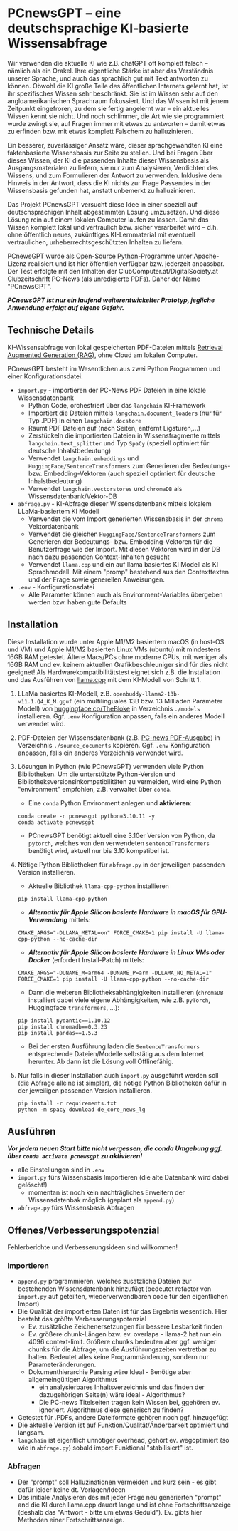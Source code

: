 # PCnewsGPT – eine deutschsprachige KI-basierte Wissensabfrage

Wir verwenden die aktuelle KI wie z.B. chatGPT oft komplett falsch – nämlich als ein Orakel. Ihre eigentliche Stärke ist aber das Verständnis unserer Sprache, und auch das sprachlich gut mit Text antworten zu können. Obwohl die KI große Teile des öffentlichen Internets gelernt hat, ist ihr spezifisches Wissen sehr beschränkt. Sie ist im Wissen sehr auf den angloamerikanischen Sprachraum fokussiert. Und das Wissen ist mit jenem Zeitpunkt eingefroren, zu dem sie fertig angelernt war – ein aktuelles Wissen kennt sie nicht. Und noch schlimmer, die Art wie sie programmiert wurde zwingt sie, auf Fragen immer mit etwas zu antworten – damit etwas zu erfinden bzw. mit etwas komplett Falschem zu halluzinieren.

Ein besserer, zuverlässiger Ansatz wäre, dieser sprachgewandten KI eine faktenbasierte Wissensbasis zur Seite zu stellen. Und bei Fragen über dieses Wissen, der KI die passenden Inhalte dieser Wissensbasis als Ausgangsmaterialen zu liefern, sie nur zum Analysieren, Verdichten des Wissens, und zum Formulieren der Antwort zu verwenden. Inklusive dem Hinweis in der Antwort, dass die KI nichts zur Frage Passendes in der Wissensbasis gefunden hat, anstatt unbemerkt zu halluzinieren.

Das Projekt PCnewsGPT versucht diese Idee in einer speziell auf deutschsprachigen Inhalt abgestimmten Lösung umzusetzen. Und diese Lösung rein auf einem lokalen Computer laufen zu lassen. Damit das Wissen komplett lokal und vertraulich bzw. sicher verarbeitet wird – d.h. ohne öffentlich neues, zukünftiges KI-Lernmaterial mit eventuell vertraulichen, urheberrechtsgeschützten Inhalten zu liefern.

PCnewsGPT wurde als Open-Source Python-Programme unter Apache-Lizenz realisiert und ist hier öffentlich verfügbar bzw. jederzeit anpassbar. Der Test erfolgte mit den Inhalten der ClubComputer.at/DigitalSociety.at Clubzeitschrift PC-News (als unredigierte PDFs). Daher der Name "PCnewsGPT".

***PCnewsGPT ist nur ein laufend weiterentwickelter Prototyp, jegliche Anwendung erfolgt auf eigene Gefahr.***

## Technische Details

KI-Wissensabfrage von lokal gespeicherten PDF-Dateien mittels [Retrieval Augmented Generation (RAG)](https://www.promptingguide.ai/techniques/rag), ohne Cloud am lokalen Computer.

PCnewsGPT besteht im Wesentlichen aus zwei Python Programmen und einer Konfigurationsdatei:

+ `import.py` - importieren der PC-News PDF Dateien in eine lokale Wissensdatenbank
  + Python Code, orchestriert über das `langchain` KI-Framework
  + Importiert die Dateien mittels `langchain.document_loaders` (nur für Typ .PDF) in einen `langchain.docstore`
  + Räumt PDF Dateien auf (nach Seiten, entfernt Ligaturen,...)
  + Zerstückeln die importierten Dateien in Wissensfragmente mittels `langchain.text_splitter` und Typ `SpaCy` (speziell optimiert für deutsche Inhalstbedeutung)
  + Verwendet `langchain.embeddings` und `HuggingFace/SentenceTransformers` zum Generieren der Bedeutungs- bzw. Embedding-Vektoren (auch speziell optimiert für deutsche Inhalstbedeutung)
  + Verwendet `langchain.vectorstores` und `chromaDB` als Wissensdatenbank/Vektor-DB
+ `abfrage.py` - KI-Abfrage dieser Wissensdatenbank mittels lokalem LLaMa-basiertem KI Modell
  + Verwendet die vom Import generierten Wissensbasis in der `chroma` Vektordatenbank
  + Verwendet die gleichen `HuggingFace/SentenceTransformers` zum Generieren der Bedeutungs- bzw. Embedding-Vektoren für die Benutzerfrage wie der Import. Mit diesen Vektoren wird in der DB nach dazu passenden Context-Inhalten gesucht
  + Verwendet `llama.cpp` und ein auf llama basiertes KI Modell als KI Sprachmodell. Mit einem "promp" bestehend aus den Contexttexten und der Frage sowie generellen Anweisungen.
+ `.env` - Konfigurationsdatei
  + Alle Parameter können auch als Environment-Variables übergeben werden bzw. haben gute Defaults

## Installation

Diese Installation wurde unter Apple M1/M2 basiertem macOS (in host-OS und VM) und Apple M1/M2 basierten Linux VMs (ubuntu) mit mindestens 16GB RAM getestet. Ältere Macs/PCs ohne moderne CPUs, mit weniger als 16GB RAM und ev. keinem aktuellen Grafikbeschleuniger sind für dies nicht geeignet! Als Hardwarekompatibilitätstest eignet sich z.B. die Installation und das Ausführen von [llama.cpp](https://github.com/ggerganov/llama.cpp) mit dem KI-Modell von Schritt 1.

1. LLaMa basiertes KI-Modell, z.B. `openbuddy-llama2-13b-v11.1.Q4_K_M.gguf` (ein multilinguales 13B bzw. 13 Milliaden Parameter Modell) von [huggingface.co/TheBloke](https://huggingface.co/TheBloke) in Verzeichnis `./models` installieren. Ggf. `.env` Konfiguration anpassen, falls ein anderes Modell verwendet wird.

2. PDF-Dateien der Wissensdatenbank (z.B. [PC-news PDF-Ausgabe](http://d.pcnews.at/_pdf/n178.pdf)) in Verzeichnis `./source_documents` kopieren. Ggf. `.env` Konfiguration anpassen, falls ein anderes Verzeichnis verwendet wird.

3. Lösungen in Python (wie PCnewsGPT) verwenden viele Python Bibliotheken. Um die unterstützte Python-Version und Bibliotheksversionsinkompatibilitäten zu vermeiden, wird eine Python "environment" empfohlen, z.B. verwaltet über `conda`.

    + Eine `conda` Python Environment anlegen und **aktivieren**:

    ```shell
    conda create -n pcnewsgpt python=3.10.11 -y
    conda activate pcnewsgpt
    ```

    + PCnewsGPT benötigt aktuell eine 3.10er Version von Python, da `pytorch`, welches von den verwendeten `sentenceTransformers` benötigt wird, aktuell nur bis 3.10 kompatibel ist.

4. Nötige Python Bibliotheken für `abfrage.py` in der jeweiligen passenden Version installieren.

    + Aktuelle Bibliothek `llama-cpp-python` installieren

    ```shell
    pip install llama-cpp-python
    ```

    + ***Alternativ für Apple Silicon basierte Hardware in macOS für GPU-Verwendung*** mittels:

    ```shell
    CMAKE_ARGS="-DLLAMA_METAL=on" FORCE_CMAKE=1 pip install -U llama-cpp-python --no-cache-dir
    ```

    + ***Alternativ für Apple Silicon basierte Hardware in Linux VMs oder Docker*** (erfordert Install-Patch) mittels:

    ```shell
    CMAKE_ARGS="-DUNAME_M=arm64 -DUNAME_P=arm -DLLAMA_NO_METAL=1" FORCE_CMAKE=1 pip install -U llama-cpp-python --no-cache-dir
    ```

    + Dann die weiteren Bibliotheksabhängigkeiten installieren (`chromaDB` installiert dabei viele eigene Abhängigkeiten, wie z.B. `pyTorch`, Huggingface `transformers`, ...):

    ```shell
    pip install pydantic==1.10.12
    pip install chromadb==0.3.23
    pip install pandas==1.5.3
    ```

    + Bei der ersten Ausführung laden die `SentenceTransformers` entsprechende Dateien/Modelle selbstätig aus dem Internet herunter. Ab dann ist die Lösung voll Offlinefähig.

5. Nur falls in dieser Installation auch `import.py` ausgeführt werden soll (die Abfrage alleine ist simpler), die nötige Python Bibliotheken dafür in der jeweiligen passenden Version installieren.

    ```shell
    pip install -r requirements.txt
    python -m spacy download de_core_news_lg
    ```

## Ausführen

***Vor jedem neuen Start bitte nicht vergessen, die conda Umgebung ggf. über `conda activate pcnewsgpt` zu aktivieren!***

+ alle Einstellungen sind in `.env`
+ `import.py` fürs Wissensbasis Importieren (die alte Datenbank wird dabei gelöscht!)
  + momentan ist noch kein nachträgliches Erweitern der Wissensdatenbak möglich (geplant als `append.py`)
+ `abfrage.py` fürs Wissensbasis Abfragen

## Offenes/Verbesserungspotenzial

Fehlerberichte und Verbesserungsideen sind willkommen!

### Importieren

+ `append.py` programmieren, welches zusätzliche Dateien zur bestehenden Wissensdatenbank hinzufügt (bedeutet refactor von `import.py` auf geteilten, wiederverwendbaren code für den eigentlichen Import)
+ Die Qualität der importierten Daten ist für das Ergebnis wesentlich. Hier besteht das größte Verbesserungspotenzial
  + Ev. zusätzliche Zeichenersetzungen für bessere Lesbarkeit finden
  + Ev. größere chunk-Längen bzw. ev. overlaps - llama-2 hat nun ein 4096 context-limit. Größere chunks bedeuten aber ggf. weniger chunks für die Abfrage, um die Ausführungszeiten vertretbar zu halten. Bedeutet alles keine Programmänderung, sondern nur Parameteränderungen.
  + Dokumenthierarchie Parsing wäre Ideal - Benötige aber allgemeingültigen Algorithmus
    + ein analysierbares Inhaltsverzeichnis und das finden der dazugehörigen Seite(n) wäre ideal - Algorithmus?
    + Die PC-news Titelseiten tragen kein Wissen bei, ggehören ev. ignoriert. Algorithmus diese generisch zu finden?
+ Getestet für .PDFs, andere Dateiformate gehören noch ggf. hinzugefügt
+ Die aktuelle Version ist auf Funktion/Qualität/Änderbarkeit optimiert und langsam.
+ `langchain` ist eigentlich unnötiger overhead, gehört ev. wegoptimiert (so wie in `abfrage.py`) sobald import Funktional "stabilisiert" ist.

### Abfragen

+ Der "prompt" soll Halluzinationen vermeiden und kurz sein - es gibt dafür leider keine dt. Vorlagen/Ideen
+ Das initiale Analysieren des mit jeder Frage neu generierten "prompt" and die KI durch llama.cpp dauert lange und ist ohne Fortschrittsanzeige (deshalb das "Antwort - bitte um etwas Geduld"). Ev. gibts hier Methoden einer Fortschrittsanzeige.
